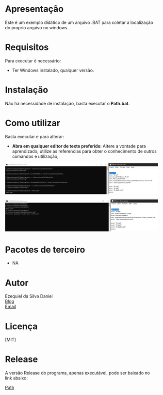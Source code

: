 # Apresentação

Este é um exemplo didático de um arquivo .BAT para coletar a localização do proprio arquivo no windows.

# Requisitos

Para executar é necessário:
* Ter Windows instalado, qualquer versão.


# Instalação

Não há necessidade de instalação, basta executar o **Path.bat**.

# Como utilizar

Basta executar e para alterar:  
* **Abra em qualquer editor de texto preferido**: Altere a vontade para aprendizado, utilize as referencias para obter o conhecimento de outros comandos e utilização;


![Tela](5.PNG)

![Tela2](6.PNG)


# Pacotes de terceiro

* NA


# Autor

Ezequiel da Silva Daniel  
[Blog](https://ezequieldaniel.wordpress.com/)  
[Email](ezequielsd@gmail.com)

# Licença

[MIT]


# Release

A versão Release do programa, apenas executável, pode ser baixado no link abaixo:


[Path](/Release/Path.bat)
